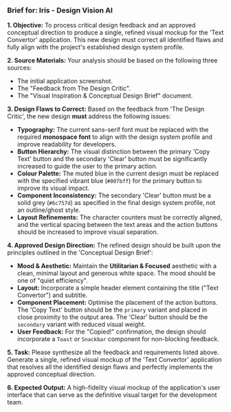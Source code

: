 ### Brief for: Iris - Design Vision AI

**1. Objective:**
To process critical design feedback and an approved conceptual direction to produce a single, refined visual mockup for the 'Text Convertor' application. This new design must correct all identified flaws and fully align with the project's established design system profile.

**2. Source Materials:**
Your analysis should be based on the following three sources:
* The initial application screenshot.
* The "Feedback from The Design Critic".
* The "Visual Inspiration & Conceptual Design Brief" document.

**3. Design Flaws to Correct:**
Based on the feedback from 'The Design Critic', the new design **must** address the following issues:
* **Typography:** The current sans-serif font must be replaced with the required **monospace font** to align with the design system profile and improve readability for developers.
* **Button Hierarchy:** The visual distinction between the primary 'Copy Text' button and the secondary 'Clear' button must be significantly increased to guide the user to the primary action.
* **Colour Palette:** The muted blue in the current design must be replaced with the specified vibrant blue (`#007bff`) for the primary button to improve its visual impact.
* **Component Inconsistency:** The secondary 'Clear' button must be a solid grey (`#6c757d`) as specified in the final design system profile, not an outline/ghost style.
* **Layout Refinements:** The character counters must be correctly aligned, and the vertical spacing between the text areas and the action buttons should be increased to improve visual separation.

**4. Approved Design Direction:**
The refined design should be built upon the principles outlined in the 'Conceptual Design Brief':
* **Mood & Aesthetic:** Maintain the **Utilitarian & Focused** aesthetic with a clean, minimal layout and generous white space. The mood should be one of "quiet efficiency".
* **Layout:** Incorporate a simple header element containing the title ("Text Convertor") and subtitle.
* **Component Placement:** Optimise the placement of the action buttons. The 'Copy Text' button should be the `primary` variant and placed in close proximity to the output area. The 'Clear' button should be the `secondary` variant with reduced visual weight.
* **User Feedback:** For the "Copied!" confirmation, the design should incorporate a `Toast` or `Snackbar` component for non-blocking feedback.

**5. Task:**
Please synthesize all the feedback and requirements listed above. Generate a single, refined visual mockup of the 'Text Convertor' application that resolves all the identified design flaws and perfectly implements the approved conceptual direction.

**6. Expected Output:**
A high-fidelity visual mockup of the application's user interface that can serve as the definitive visual target for the development team.